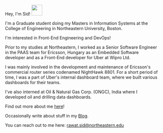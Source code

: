 Hey, I'm Sid! <img src="https://raw.githubusercontent.com/MartinHeinz/MartinHeinz/master/wave.gif" width="35px">

I'm a Graduate student doing my Masters in Information Systems at the College of Engineering in Northeastern University, Boston.

I'm interested in Front-End Engineering and DevOps!

Prior to my studies at Northeastern, I worked as a Senior Software Engineer in the PAAS team for Ericsson, Hungary as an Embedded Software developer and as a Front-End developer for Uber at Wipro Ltd.

I was mainly involved in the development and maintenance of Ericsson's commercial router series codenamed NightHawk 8801. For a short period of time, I was a part of Uber's internal dashboard team,
where we built various dashboards for their teams.

I've also interned at Oil & Natural Gas Corp. (ONGC), India where I developed oil and drilling data dashboards.

Find out more about me [here]!

Occasionally write about stuff in my [Blog].

<!-- Links -->
[blog]: https://sydrawat.netlify.app/blog/
[here]: https://sydrawat.netlify.app/

You can reach out to me here: [rawat.sid@northeastern.edu](mailto:rawat.sid@northeastern.edu)
